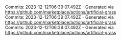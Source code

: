 Commits: 2023-12-12T06:39:07.492Z - Generated via https://github.com/marketplace/actions/artificial-grass
<br>
Commits: 2023-12-12T06:39:07.492Z - Generated via https://github.com/marketplace/actions/artificial-grass
<br>
Commits: 2023-12-12T06:39:07.492Z - Generated via https://github.com/marketplace/actions/artificial-grass
<br>
